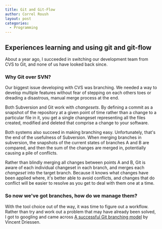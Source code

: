 ```yaml
---
title: Git and Git-Flow
author: Correl Roush
layout: post
categories:
  - Programming
---
```


## Experiences learning and using git and git-flow

About a year ago, I succeeded in switching our development team from CVS to Git, and none of us have looked back since.

### Why Git over SVN?

Our biggest issue developing with CVS was branching. We needed a way to develop multiple features without fear of stepping on each others toes or dreading a disastrous, manual merge process at the end.

Both Subversion and Git work with *changesets*. By defining a commit as a snapshot of the repository at a given point of time rather than a change to a particular file in it, you get a single changeset representing all the files created, modified and deleted that comprise a change to your software.

Both systems also succeed in making branching easy. Unfortunately, that's the end of the usefulness of Subversion. When merging branches in subversion, the snapshots of the current states of branches A and B are compared, and then the sum of the changes are merged in, potentially causing a pile of conflicts.

Rather than blindly merging all changes between points A and B, Git is aware of each individual changeset in each branch, and merges each *changeset* into the target branch. Because it knows what changes have been applied where, it's better able to avoid conflicts, and changes that do conflict will be easier to resolve as you get to deal with them one at a time.

### So now we've got branches, how do we manage them?

With the tool choice out of the way, it was time to figure out a workflow. Rather than try and work out a problem that may have already been solved, I got to googling and came across [A successful Git branching model](http://nvie.com/posts/a-successful-git-branching-model/) by Vincent Driessen.
